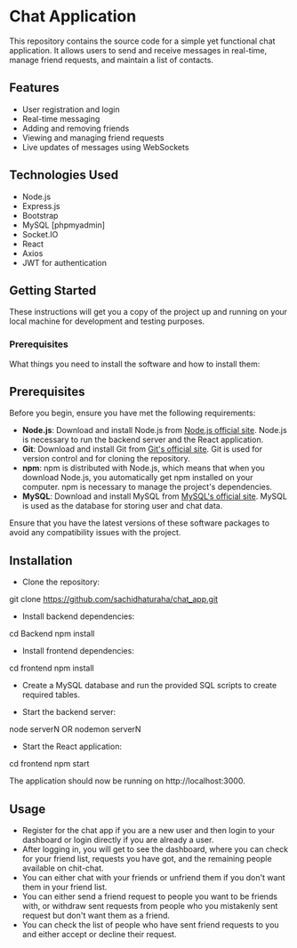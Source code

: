 # Chat Application

This repository contains the source code for a simple yet functional chat application. It allows users to send and receive messages in real-time, manage friend requests, and maintain a list of contacts.

## Features

- User registration and login
- Real-time messaging
- Adding and removing friends
- Viewing and managing friend requests
- Live updates of messages using WebSockets

## Technologies Used

- Node.js
- Express.js
- Bootstrap
- MySQL [phpmyadmin]
- Socket.IO
- React
- Axios
- JWT for authentication

## Getting Started

These instructions will get you a copy of the project up and running on your local machine for development and testing purposes.

### Prerequisites

What things you need to install the software and how to install them:

## Prerequisites

Before you begin, ensure you have met the following requirements:

- **Node.js**: Download and install Node.js from [Node.js official site](https://nodejs.org/en/download/). Node.js is necessary to run the backend server and the React application.
- **Git**: Download and install Git from [Git's official site](https://git-scm.com/downloads). Git is used for version control and for cloning the repository.
- **npm**: npm is distributed with Node.js, which means that when you download Node.js, you automatically get npm installed on your computer. npm is necessary to manage the project's dependencies.
- **MySQL**: Download and install MySQL from [MySQL's official site](https://dev.mysql.com/downloads/). MySQL is used as the database for storing user and chat data.

Ensure that you have the latest versions of these software packages to avoid any compatibility issues with the project.

## Installation

- Clone the repository:

git clone https://github.com/sachidhaturaha/chat_app.git

- Install backend dependencies:

cd Backend
npm install

- Install frontend dependencies:

cd frontend
npm install

- Create a MySQL database and run the provided SQL scripts to create required tables.

- Start the backend server:

node serverN
OR
nodemon serverN

- Start the React application:

cd frontend
npm start

The application should now be running on http://localhost:3000.


## Usage

- Register for the chat app if you are a new user and then login to your dashboard or login directly if you are already a user.
- After logging in, you will get to see the dashboard, where you can check for your friend list, requests you have got, and the remaining people available on chit-chat.
- You can either chat with your friends or unfriend them if you don't want them in your friend list.
- You can either send a friend request to people you want to be friends with, or withdraw sent requests from people who you mistakenly sent request but don't want them as a friend.
- You can check the list of people who have sent friend requests to you and either accept or decline their request.

